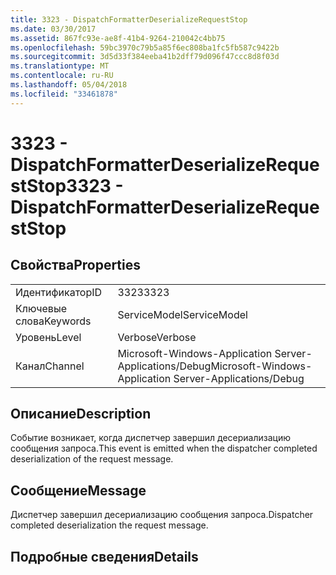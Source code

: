 ```yaml
---
title: 3323 - DispatchFormatterDeserializeRequestStop
ms.date: 03/30/2017
ms.assetid: 867fc93e-ae8f-41b4-9264-210042c4bb75
ms.openlocfilehash: 59bc3970c79b5a85f6ec808ba1fc5fb587c9422b
ms.sourcegitcommit: 3d5d33f384eeba41b2dff79d096f47ccc8d8f03d
ms.translationtype: MT
ms.contentlocale: ru-RU
ms.lasthandoff: 05/04/2018
ms.locfileid: "33461878"
---
```

# <a name="3323---dispatchformatterdeserializerequeststop"></a><span data-ttu-id="6925b-102">3323 - DispatchFormatterDeserializeRequestStop</span><span class="sxs-lookup"><span data-stu-id="6925b-102">3323 - DispatchFormatterDeserializeRequestStop</span></span>
## <a name="properties"></a><span data-ttu-id="6925b-103">Свойства</span><span class="sxs-lookup"><span data-stu-id="6925b-103">Properties</span></span>  
  
|||  
|-|-|  
|<span data-ttu-id="6925b-104">Идентификатор</span><span class="sxs-lookup"><span data-stu-id="6925b-104">ID</span></span>|<span data-ttu-id="6925b-105">3323</span><span class="sxs-lookup"><span data-stu-id="6925b-105">3323</span></span>|  
|<span data-ttu-id="6925b-106">Ключевые слова</span><span class="sxs-lookup"><span data-stu-id="6925b-106">Keywords</span></span>|<span data-ttu-id="6925b-107">ServiceModel</span><span class="sxs-lookup"><span data-stu-id="6925b-107">ServiceModel</span></span>|  
|<span data-ttu-id="6925b-108">Уровень</span><span class="sxs-lookup"><span data-stu-id="6925b-108">Level</span></span>|<span data-ttu-id="6925b-109">Verbose</span><span class="sxs-lookup"><span data-stu-id="6925b-109">Verbose</span></span>|  
|<span data-ttu-id="6925b-110">Канал</span><span class="sxs-lookup"><span data-stu-id="6925b-110">Channel</span></span>|<span data-ttu-id="6925b-111">Microsoft-Windows-Application Server-Applications/Debug</span><span class="sxs-lookup"><span data-stu-id="6925b-111">Microsoft-Windows-Application Server-Applications/Debug</span></span>|  
  
## <a name="description"></a><span data-ttu-id="6925b-112">Описание</span><span class="sxs-lookup"><span data-stu-id="6925b-112">Description</span></span>  
 <span data-ttu-id="6925b-113">Событие возникает, когда диспетчер завершил десериализацию сообщения запроса.</span><span class="sxs-lookup"><span data-stu-id="6925b-113">This event is emitted when the dispatcher completed deserialization of the request message.</span></span>  
  
## <a name="message"></a><span data-ttu-id="6925b-114">Сообщение</span><span class="sxs-lookup"><span data-stu-id="6925b-114">Message</span></span>  
 <span data-ttu-id="6925b-115">Диспетчер завершил десериализацию сообщения запроса.</span><span class="sxs-lookup"><span data-stu-id="6925b-115">Dispatcher completed deserialization the request message.</span></span>  
  
## <a name="details"></a><span data-ttu-id="6925b-116">Подробные сведения</span><span class="sxs-lookup"><span data-stu-id="6925b-116">Details</span></span>
